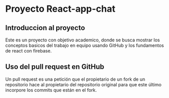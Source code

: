 # Proyecto React-app-chat 

## Introduccion al proyecto 

Este es un proyecto con objetivo academico, donde se busca mostrar los conceptos basicos del trabajo en equipo usando GitHub y los fundamentos de react con firebase.

## Uso del pull request en GitHub

Un pull request es una petición que el propietario de un fork de un repositorio hace al propietario del repositorio original para que este último incorpore los commits que están en el fork. 

